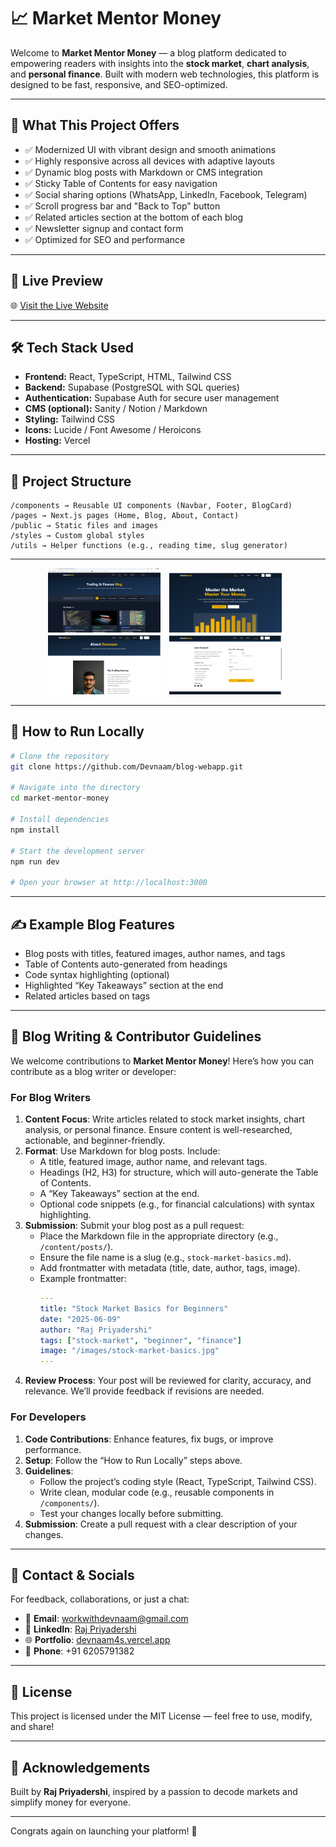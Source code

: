 # 📈 Market Mentor Money

Welcome to **Market Mentor Money** — a blog platform dedicated to empowering readers with insights into the **stock market**, **chart analysis**, and **personal finance**. Built with modern web technologies, this platform is designed to be fast, responsive, and SEO-optimized.

---

## 🧠 What This Project Offers

- ✅ Modernized UI with vibrant design and smooth animations
- ✅ Highly responsive across all devices with adaptive layouts
- ✅ Dynamic blog posts with Markdown or CMS integration
- ✅ Sticky Table of Contents for easy navigation
- ✅ Social sharing options (WhatsApp, LinkedIn, Facebook, Telegram)
- ✅ Scroll progress bar and "Back to Top" button
- ✅ Related articles section at the bottom of each blog
- ✅ Newsletter signup and contact form
- ✅ Optimized for SEO and performance

---

## 🚀 Live Preview

🌐 [Visit the Live Website](https://blog-web-app-chi.vercel.app/)


---

## 🛠 Tech Stack Used

- **Frontend:** React, TypeScript, HTML, Tailwind CSS
- **Backend:** Supabase (PostgreSQL with SQL queries)
- **Authentication:** Supabase Auth for secure user management
- **CMS (optional):** Sanity / Notion / Markdown
- **Styling:** Tailwind CSS
- **Icons:** Lucide / Font Awesome / Heroicons
- **Hosting:** Vercel

---

## 📁 Project Structure

```
/components → Reusable UI components (Navbar, Footer, BlogCard)
/pages → Next.js pages (Home, Blog, About, Contact)
/public → Static files and images
/styles → Custom global styles
/utils → Helper functions (e.g., reading time, slug generator)
```

---

<!-- Example: Displaying 5 local images in a row using HTML in README.md -->
<p align="center">
  <img src="/src/images/img1.png" alt="Image 1" width="180" style="margin-right:10px;"/>
  <img src="/src/images/img2.png" alt="Image 2" width="180" style="margin-right:10px;"/>
  <img src="/src/images/img3.png" alt="Image 3" width="180" style="margin-right:10px;"/>
  <img src="/src/images/img4.png" alt="Image 4" width="180" style="margin-right:10px;"/>
  <!-- <img src="/src/images/img5.png" alt="Image 5" width="180"/> -->
</p>

---

## 🧪 How to Run Locally

```bash
# Clone the repository
git clone https://github.com/Devnaam/blog-webapp.git

# Navigate into the directory
cd market-mentor-money

# Install dependencies
npm install

# Start the development server
npm run dev

# Open your browser at http://localhost:3000
```

---

## ✍️ Example Blog Features

- Blog posts with titles, featured images, author names, and tags
- Table of Contents auto-generated from headings
- Code syntax highlighting (optional)
- Highlighted “Key Takeaways” section at the end
- Related articles based on tags

---

## 📝 Blog Writing & Contributor Guidelines

We welcome contributions to **Market Mentor Money**! Here’s how you can contribute as a blog writer or developer:

### For Blog Writers
1. **Content Focus**: Write articles related to stock market insights, chart analysis, or personal finance. Ensure content is well-researched, actionable, and beginner-friendly.
2. **Format**: Use Markdown for blog posts. Include:
   - A title, featured image, author name, and relevant tags.
   - Headings (H2, H3) for structure, which will auto-generate the Table of Contents.
   - A “Key Takeaways” section at the end.
   - Optional code snippets (e.g., for financial calculations) with syntax highlighting.
3. **Submission**: Submit your blog post as a pull request:
   - Place the Markdown file in the appropriate directory (e.g., `/content/posts/`).
   - Ensure the file name is a slug (e.g., `stock-market-basics.md`).
   - Add frontmatter with metadata (title, date, author, tags, image).
   - Example frontmatter:
     ```yaml
     ---
     title: "Stock Market Basics for Beginners"
     date: "2025-06-09"
     author: "Raj Priyadershi"
     tags: ["stock-market", "beginner", "finance"]
     image: "/images/stock-market-basics.jpg"
     ---
     ```
4. **Review Process**: Your post will be reviewed for clarity, accuracy, and relevance. We’ll provide feedback if revisions are needed.

### For Developers
1. **Code Contributions**: Enhance features, fix bugs, or improve performance.
2. **Setup**: Follow the “How to Run Locally” steps above.
3. **Guidelines**:
   - Follow the project’s coding style (React, TypeScript, Tailwind CSS).
   - Write clean, modular code (e.g., reusable components in `/components/`).
   - Test your changes locally before submitting.
4. **Submission**: Create a pull request with a clear description of your changes.

---

## 📩 Contact & Socials

For feedback, collaborations, or just a chat:

- 📧 **Email**: [workwithdevnaam@gmail.com](mailto:workwithdevnaam@gmail.com)
- 💼 **LinkedIn**: [Raj Priyadershi](https://www.linkedin.com/in/raj-priyadershi-56a256282/)
- 🌐 **Portfolio**: [devnaam4s.vercel.app](https://devnaam4s.vercel.app/)
- 📱 **Phone**: +91 6205791382

---

## 📜 License

This project is licensed under the MIT License — feel free to use, modify, and share!

---

## 🙌 Acknowledgements

Built by **Raj Priyadershi**, inspired by a passion to decode markets and simplify money for everyone.

---

Congrats again on launching your platform! 🚀